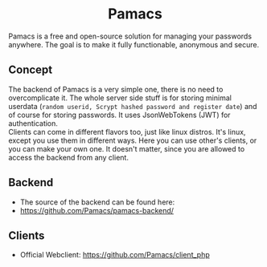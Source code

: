 <h1 align="center">Pamacs</h1>

Pamacs is a free and open-source solution for managing your passwords anywhere. The goal is to make it fully functionable, anonymous and secure.

## Concept

The backend of Pamacs is a very simple one, there is no need to overcomplicate it. The whole server side stuff is for storing minimal userdata (`random userid, Scrypt hashed password and register date`) and of course for storing passwords. It uses JsonWebTokens (JWT) for authentication.  
Clients can come in different flavors too, just like linux distros. It's linux, except you use them in different ways. Here you can use other's clients, or you can make your own one. It doesn't matter, since you are allowed to access the backend from any client.

## Backend
- The source of the backend can be found here:
- https://github.com/Pamacs/pamacs-backend/

## Clients
- Official Webclient: https://github.com/Pamacs/client_php
